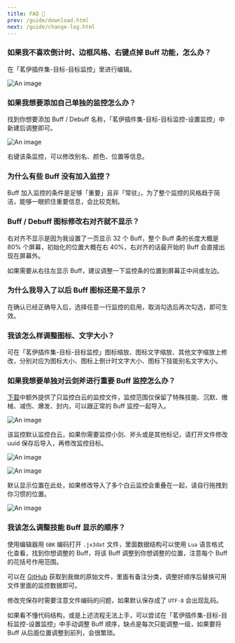 ```yaml
---
title: FAQ 📄
prev: /guide/download.html
next: /guide/change-log.html
---
```


### 如果我不喜欢倒计时、边框风格、右键点掉 Buff 功能，怎么办？

在「茗伊插件集-目标-目标监控」里进行编辑。

![An image](https://gcore.jsdelivr.net/gh/dunhuixiao/LiyuTargetMon@docs/image/6.png)

### 如果我想要添加自己单独的监控怎么办？

找到你想要添加 Buff / Debuff 名称，「茗伊插件集-目标-目标监控-设置监控」中新建后调整即可。

![An image](https://gcore.jsdelivr.net/gh/dunhuixiao/LiyuTargetMon@docs/image/7.png)

右键该条监控，可以修改别名、颜色、位置等信息。

### 为什么有些 Buff 没有加入监控？

Buff 加入监控的条件是足够「重要」且非「常驻」，为了整个监控的风格趋于简洁，能够一眼抓住重要信息，会比较克制。

### Buff / Debuff 图标修改右对齐就不显示？

右对齐不显示是因为我设置了一页显示 32 个 Buff，整个 Buff 条的长度大概是 80% 个屏幕，初始化的位置大概在右 40%，右对齐的话最开始的 Buff 会直接出现在屏幕外。

如果需要从右往左显示 Buff，建议调整一下监控条的位置到屏幕正中间或左边。

### 为什么我导入了以后 Buff 图标还是不显示？

在确认已经正确导入后，选择任意一行监控的启用，取消勾选后再次勾选，即可生效。

### 我该怎么样调整图标、文字大小？

可在「茗伊插件集-目标-目标监控」图标缩放、图标文字缩放、其他文字缩放上修改，分别对应为图标大小、图标上倒计时文字大小、图标下技能别名文字大小。

### 如果我想要单独对云剑斧进行重要 Buff 监控怎么办？

[下载](download.md)中额外提供了只监控白云的监控文件，监控范围仅保留了特殊技能、沉默、缴械、减伤、爆发、封内，可以跟正常的 Buff 监控一起导入。

![An image](https://gcore.jsdelivr.net/gh/dunhuixiao/LiyuTargetMon@docs/image/20220430030348.png)

该监控默认监控白云，如果你需要监控小剑、斧头或是其他标记，请打开文件修改 uuid 保存后导入，再修改监控目标。

![An image](https://gcore.jsdelivr.net/gh/dunhuixiao/LiyuTargetMon@docs/image/20220430030600.png)

![An image](https://gcore.jsdelivr.net/gh/dunhuixiao/LiyuTargetMon@docs/image/20220430030751.png)

默认显示位置在此处，如果修改导入了多个白云监控会重叠在一起，请自行拖拽到你习惯的位置。

![An image](https://gcore.jsdelivr.net/gh/dunhuixiao/LiyuTargetMon@docs/image/20220430030945.png)

### 我该怎么调整技能 Buff 显示的顺序？

使用编辑器用 `GBK` 编码打开 `.jx3dat` 文件，里面数据结构可以使用 `Lua` 语言格式化查看，找到你想调整的 Buff，将该 Buff 调整到你想调整的位置，注意每个 Buff 的花括号作用范围。

可以在 [GitHub](https://github.com/dunhuixiao/LiyuTargetMon/tree/master/docs/.vuepress/public/targetmon/prioritylevel) 获取到我做的原始文件，里面有备注分类，调整好顺序后替换可用文件里面的监控数据即可。

修改完保存时需要注意文件编码的问题，如果默认保存成了 `UTF-8` 会出现乱码。

如果看不懂代码结构，或是上述流程无法上手，可以尝试在「茗伊插件集-目标-目标监控-设置监控」中手动调整 Buff 顺序，缺点是每次只能调整一级，如果要将 Buff 从后面位置调整到前列，会很繁琐。
